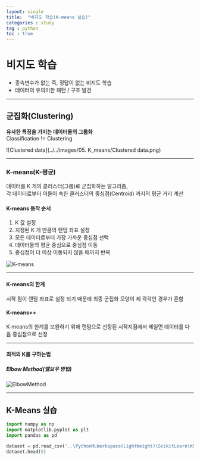 ```yaml
---
layout: single
title:  "비지도 학습(K-means 실습)"
categories : study
tag : python
toc : true
---
```


# 비지도 학습

* 종속변수가 없는 즉, 정답이 없는 비지도 학습
* 데이터의 유의미한 패턴 / 구조 발견

-----

## 군집화(Clustering)
__유사한 특징을 가지는 데이터들의 그룹화__  
Classification != Clustering

![Clustered data](../../images/05. K_means/Clustered data.png)

-----

### K-means(K-평균)
데이터를 K 개의 클러스터(그룹)로 군집화하는 알고리즘,  
각 데이터로부터 이들이 속한 클러스터의 중심점(Centroid) 까지의 평균 거리 계산

#### K-means 동작 순서
1. K 값 설정
2. 지정된 K 개 만큼의 랜덤 좌표 설정
3. 모든 데이터로부터 가장 가까운 중심점 선택
4. 데이터들의 평균 중심으로 중심점 이동
5. 중심점이 더 이상 이동되지 않을 때까지 반복

![K-means](https://velog.velcdn.com/images%2Fjdhyeok97%2Fpost%2Fd42cc804-aa2d-4e9b-9055-c3e525f382f4%2Fhqdefault.jpg)

---

#### K-means의 한계
시작 점이 랜덤 좌표로 설정 되기 때문에
최종 군집화 모양이 제 각각인 경우가 흔함



#### K-means++
K-means의 한계를 보완하기 위해 랜덤으로 선정된 시작지점에서 제일먼 데이터를 다음 중심점으로 선정

---


#### 최적의 K를 구하는법

##### Elbow Method(엘보우 방법)

![ElbowMethod](https://www.oreilly.com/library/view/statistics-for-machine/9781788295758/assets/995b8b58-06f1-4884-a2a1-f3648428e947.png)

----

## K-Means 실습


```python
import numpy as np
import matplotlib.pyplot as plt
import pandas as pd
```


```python
dataset = pd.read_csv('..\PythonMLWorkspace(LightWeight)\ScikitLearn\KMeansData.csv')
dataset.head(5)
```




<div>
<style scoped>
    .dataframe tbody tr th:only-of-type {
        vertical-align: middle;
    }

    .dataframe tbody tr th {
        vertical-align: top;
    }
    
    .dataframe thead th {
        text-align: right;
    }
<table border="1" class="dataframe">
  <thead>
    <tr style="text-align: right;">
      <th></th>
      <th>hour</th>
      <th>score</th>
    </tr>
  </thead>
  <tbody>
    <tr>
      <th>0</th>
      <td>7.33</td>
      <td>73</td>
    </tr>
    <tr>
      <th>1</th>
      <td>3.71</td>
      <td>55</td>
    </tr>
    <tr>
      <th>2</th>
      <td>3.43</td>
      <td>55</td>
    </tr>
    <tr>
      <th>3</th>
      <td>3.06</td>
      <td>89</td>
    </tr>
    <tr>
      <th>4</th>
      <td>3.33</td>
      <td>79</td>
    </tr>
  </tbody>
</table>


비지도 학습은 정답인 종속변수가 없기 때문에 y값은 따로 안 정해준다


```python
X = dataset.iloc[:, :].values
# X = dataset.values
# X = dataset.to_numpy() # 공식 홈페이지 권장 방식
X[:5]
```




    array([[ 7.33, 73.  ],
           [ 3.71, 55.  ],
           [ 3.43, 55.  ],
           [ 3.06, 89.  ],
           [ 3.33, 79.  ]])



### 데이터 시각화(전체 데이터 분포 확인)


```python
plt.scatter(X[:, 0], X[:,1]) #축 : hour, y축 :score
plt.title('Score by hours')
plt.xlabel('hours')
plt.ylabel('score')
plt.ylabel('score')
```




    Text(0, 0.5, 'score')


​    ![output_19_1](../../images/05. K_means/output_19_1.png)


### 데이터 시각화 (축 범위 통일)
축과 축이 서로 단위가 다르면 거리 측정에 오류가 생김


```python
plt.scatter(X[:, 0], X[:,1]) #축 : hour, y축 :score
plt.title('Score by hours')
plt.xlabel('hours')
plt.xlim(0,100)
plt.ylabel('score')
plt.ylim(0,100)
plt.ylabel('score')
```




    Text(0, 0.5, 'score')


![output_21_1](../../images/05. K_means/output_21_1.png)
    


위와 같이 X축을 100가지 늘려주면 가독성이 떨어짐

### 피쳐 스케일링 (Feature Scaling)


```python
from sklearn.preprocessing import StandardScaler
sc = StandardScaler()
X = sc.fit_transform(X)
X[:5]
```




    array([[ 0.68729921,  0.73538376],
           [-0.66687438,  0.04198891],
           [-0.77161709,  0.04198891],
           [-0.9100271 ,  1.35173473],
           [-0.8090252 ,  0.96651537]])



### 데이터 시각화 (스케일링 데이터)


```python
plt.figure(figsize=(5,5)) # 5X5로 그래프를 맞추기
plt.scatter(X[:, 0], X[:,1]) #축 : hour, y축 :score
plt.title('Score by hours')
plt.xlabel('hours')
plt.ylabel('score')
plt.ylabel('score')
```


​    ![output_26_1](../../images/05. K_means/output_26_1.png)

​    


### 최적의 K값 찾기(Elbow Method)

inertia : 각 지점부터 클러스터의 중심까지의 거리의 제곱의 합


```python
from sklearn.cluster import KMeans
inertia_list = [] #Cluster에 속한 데이터가 얼마나 가깝게 모여있나.
for i in range(1,11):
    kmeans = KMeans(n_clusters=i, init='k-means++',random_state=0)
    kmeans.fit(X)
    inertia_list.append(kmeans.inertia_) #각 지점으로부터 클러스터의 중심까지의 거리의 제곱의 합

plt.plot(range(1,11),inertia_list)
plt.title("Elbow Method")
plt.xlabel('n_clusters')
plt.ylabel('interia')
plt.show()
```


​    ![output_29_0](../../images/05. K_means/output_29_0.png)
​    


### 최적의 K(4) 값으로 KMeans 학습


```python
K = 4 # 최적의 K 값
kmeans = KMeans(n_clusters=K, random_state = 0)
#kmeans.fit(X)
y_kmeans = kmeans.fit_predict(X)
```

### 데이터 시각화 (최적의 K)


```python
for cluster in range(K):
    plt.scatter(X[y_kmeans == cluster, 0],X[y_kmeans == cluster, 1],s=100, edgecolors='black')
    plt.scatter(kmeans.cluster_centers_[cluster,0], centers[cluster,1],s=300, edgecolor='black',color='yellow',marker='s')
    plt.text(kmeans.cluster_centers_[cluster,0], centers[cluster,1], cluster, va='center', ha='center') #클러스터 텍스트 출력

plt.title('Score by hours')
plt.xlabel('hours')
plt.ylabel('score')
plt.show()
```


![output_33_0](../../images/05. K_means/output_33_0.png)
    


클러스터의 중심의 좌표


```python
centers = kmeans.cluster_centers_
print(centers)
```

    [[-0.57163957  0.85415973]
     [ 0.8837666  -1.26929779]
     [ 0.94107583  0.93569782]
     [-1.22698889 -0.46768593]]


### 데이터 시각화(스케일링 원상복구)


```python
X_org = sc.inverse_transform(X) # Feature Scaling 된 데이터를 다시 원복
centers_org = sc.inverse_transform(centers)
```


```python
for cluster in range(K):
    plt.scatter(X_org[y_kmeans == cluster, 0],X_org[y_kmeans == cluster, 1],s=100, edgecolors='black')
    plt.scatter(centers_org[cluster,0], centers_org[cluster,1],s=300, edgecolor='black',color='yellow',marker='s')
    plt.text(centers_org[cluster,0], centers_org[cluster,1], cluster, va='center', ha='center') #클러스터 텍스트 출력

plt.title('Score by hours')
plt.xlabel('hours')
plt.ylabel('score')
plt.show()
```


​    ![output_38_0](../../images/05. K_means/output_38_0.png)
​    

